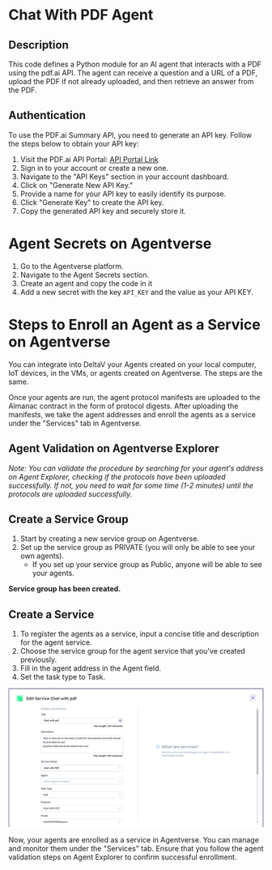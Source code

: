 # Chat With PDF Agent

## Description
This code defines a Python module for an AI agent that interacts with a PDF using the pdf.ai API. The agent can receive a question and a URL of a PDF, upload the PDF if not already uploaded, and then retrieve an answer from the PDF.

## Authentication

To use the PDF.ai Summary API, you need to generate an API key. Follow the steps below to obtain your API key:

1. Visit the PDF.ai API Portal: [API Portal Link](https://pdf.ai/api-portal)
2. Sign in to your account or create a new one.
3. Navigate to the "API Keys" section in your account dashboard.
4. Click on "Generate New API Key."
5. Provide a name for your API key to easily identify its purpose.
6. Click "Generate Key" to create the API key.
7. Copy the generated API key and securely store it.

# Agent Secrets on Agentverse

1. Go to the Agentverse platform.
2. Navigate to the Agent Secrets section.
3. Create an agent and copy the code in it
4. Add a new secret with the key `API_KEY` and the value as your API KEY.

# Steps to Enroll an Agent as a Service on Agentverse

You can integrate into DeltaV your Agents created on your local computer, IoT devices, in the VMs, or agents created on Agentverse. The steps are the same.

Once your agents are run, the agent protocol manifests are uploaded to the Almanac contract in the form of protocol digests. After uploading the manifests, we take the agent addresses and enroll the agents as a service under the "Services" tab in Agentverse.

## Agent Validation on Agentverse Explorer
*Note: You can validate the procedure by searching for your agent's address on Agent Explorer, checking if the protocols have been uploaded successfully. If not, you need to wait for some time (1-2 minutes) until the protocols are uploaded successfully.*

## Create a Service Group

1. Start by creating a new service group on Agentverse.
2. Set up the service group as PRIVATE (you will only be able to see your own agents).
   - If you set up your service group as Public, anyone will be able to see your agents.

**Service group has been created.**

## Create a Service

1. To register the agents as a service, input a concise title and description for the agent service.
2. Choose the service group for the agent service that you've created previously.
3. Fill in the agent address in the Agent field.
4. Set the task type to Task.

![Image](image.png)

Now, your agents are enrolled as a service in Agentverse. You can manage and monitor them under the "Services" tab. Ensure that you follow the agent validation steps on Agent Explorer to confirm successful enrollment.
